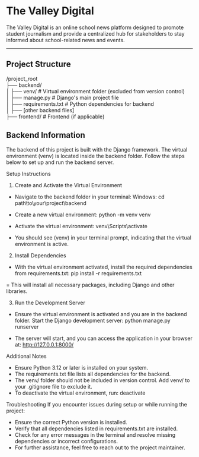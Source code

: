 # The Valley Digital  

The Valley Digital is an online school news platform designed to promote student journalism and provide a centralized hub for stakeholders to stay informed about school-related news and events.  

---

## Project Structure  

/project_root  
├── backend/  
│   ├── venv/                # Virtual environment folder (excluded from version control)  
│   ├── manage.py            # Django's main project file  
│   ├── requirements.txt     # Python dependencies for backend  
│   ├── [other backend files]  
├── frontend/                # Frontend (if applicable)  

## Backend Information
The backend of this project is built with the Django framework. The virtual environment (venv) is located inside the backend folder. Follow the steps below to set up and run the backend server.

Setup Instructions
1. Create and Activate the Virtual Environment
- Navigate to the backend folder in your terminal:
	Windows:
	cd path\to\your\project\backend

- Create a new virtual environment:
	python -m venv venv

- Activate the virtual environment:
	venv\Scripts\activate

- You should see (venv) in your terminal prompt, indicating that the virtual environment is active.

2. Install Dependencies
- With the virtual environment activated, install the required dependencies from requirements.txt:
	pip install -r requirements.txt

= This will install all necessary packages, including Django and other libraries.

3. Run the Development Server
- Ensure the virtual environment is activated and you are in the backend folder. Start the Django development server:
	python manage.py runserver

- The server will start, and you can access the application in your browser at:
	http://127.0.0.1:8000/

Additional Notes
- Ensure Python 3.12 or later is installed on your system.
- The requirements.txt file lists all dependencies for the backend.
- The venv/ folder should not be included in version control. Add venv/ to your .gitignore file to exclude it.
- To deactivate the virtual environment, run:
	deactivate

Troubleshooting
If you encounter issues during setup or while running the project:
- Ensure the correct Python version is installed.
- Verify that all dependencies listed in requirements.txt are installed.
- Check for any error messages in the terminal and resolve missing dependencies or incorrect configurations.
- For further assistance, feel free to reach out to the project maintainer.
